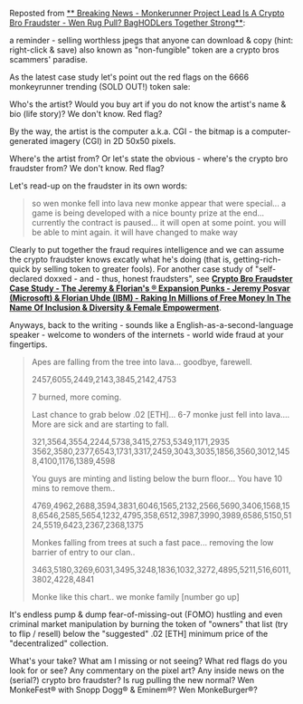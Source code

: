 
Reposted from [**
Breaking News - Monkerunner Project Lead Is A Crypto Bro Fraudster - Wen Rug Pull? BagHODLers Together Strong**](https://old.reddit.com/r/DIYPunkArt/comments/vmhvpk/breaking_news_monkerunner_project_lead_is_a/):

  a reminder - selling worthless jpegs that anyone can download & copy (hint: right-click & save) also known as "non-fungible" token are a crypto bros scammers' paradise.

 As the latest case study let's point out the red flags on the 6666 monkeyrunner trending (SOLD OUT!) token sale:

   Who's the artist?  Would you buy art if you do not know the artist's name & bio (life story)?     We don't know. Red flag? 

   By the way, the artist is the computer a.k.a. CGI - the bitmap is a computer-generated imagery (CGI) in 2D 50x50 pixels. 

   Where's the artist from? Or let's state the obvious - where's the crypto bro fraudster from?  We don't know. Red flag?

  Let's read-up on the fraudster in its own words:

> so wen monke fell into lava new monke appear that were special... a game is being developed with a nice bounty prize at the end... currently the contract is paused... it will open at some point.  you will be able to mint again.  it will have changed to make way

   Clearly to put together the fraud requires intelligence and we can assume the crypto fraudster knows excatly what he's doing (that is, getting-rich-quick by selling token to greater fools).  For another case study of "self-declared doxxed - and - thus, honest fraudsters", see [**Crypto Bro Fraudster Case Study - The Jeremy & Florian's ® Expansion Punks - Jeremy Posvar (Microsoft) & Florian Uhde (IBM) - Raking In Millions of Free Money In The Name Of Inclusion & Diversity & Female Empowerment**](https://old.reddit.com/r/DIYPunkArt/comments/vel2xg/crypto_bro_fraudster_case_study_the_jeremy/).

   Anyways, back to the writing -  sounds like a English-as-a-second-language speaker -  welcome to wonders of the internets - world wide fraud at your fingertips.   


> Apes are falling from the tree into lava... goodbye, farewell.
>
> 2457,6055,2449,2143,3845,2142,4753
>
> 7 burned, more coming.
>
>
> Last chance to grab below .02 [ETH]... 6-7 monke just fell into lava.... More are sick and are starting to fall.       
>
>  321,3564,3554,2244,5738,3415,2753,5349,1171,2935
> 3562,3580,2377,6543,1731,3317,2459,3043,3035,1856,3560,3012,1458,4100,1176,1389,4598
>
>  You guys are minting and listing below the burn floor... You have 10 mins to remove them..
>
> 4769,4962,2688,3594,3831,6046,1565,2132,2566,5690,3406,1568,158,6546,2585,5654,1232,4795,358,6512,3987,3990,3989,6586,5150,5124,5519,6423,2367,2368,1375
>
> Monkes falling from trees at such a fast pace... removing the low barrier of entry to our clan..
>
> 3463,5180,3269,6031,3495,3248,1836,1032,3272,4895,5211,516,6011,3802,4228,4841
> 
>
> Monke like this chart.. we monke family  [number go up]

It's endless pump & dump fear-of-missing-out (FOMO) hustling 
and even criminal market manipulation by burning the token of "owners" that list (try to flip / resell) below the "suggested" .02 [ETH] minimum price of the "decentralized" collection.  


What's your take? What am I missing or not seeing? What red flags do you look for or see? Any commentary on the pixel art?  Any inside  news on the (serial?) crypto bro fraudster?  Is rug pulling the new normal?  Wen MonkeFest® with Snopp Dogg® & Eminem®? Wen MonkeBurger®?

